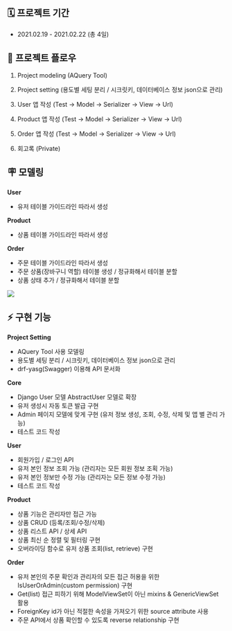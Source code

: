 ## 🗓 프로젝트 기간

- 2021.02.19 - 2021.02.22 (총 4일)

  

## 🌊 프로젝트 플로우

1. Project modeling (AQuery Tool)

2. Project setting (용도별 세팅 분리 /  시크릿키, 데이터베이스 정보 json으로 관리)

3. User 앱 작성 (Test → Model → Serializer → View → Url)

4. Product 앱 작성 (Test → Model → Serializer → View → Url)

5. Order 앱 작성 (Test → Model → Serializer → View → Url)

6. 회고록 (Private)

   

## 🪧 모델링

**User**

- 유저 테이블 가이드라인 따라서 생성

**Product**

- 상품 테이블 가이드라인 따라서 생성

**Order**

- 주문 테이블 가이드라인 따라서 생성
- 주문 상품(장바구니 역할) 테이블 생성 / 정규화해서 테이블 분할
- 상품 상태 추가 / 정규화해서 테이블 분할

![](https://s3.us-west-2.amazonaws.com/secure.notion-static.com/b17590ff-4eb4-40cd-ad47-e0d9f4376529/Screen_Shot_2021-02-21_at_4.53.11_PM.png?X-Amz-Algorithm=AWS4-HMAC-SHA256&X-Amz-Credential=AKIAT73L2G45O3KS52Y5%2F20210221%2Fus-west-2%2Fs3%2Faws4_request&X-Amz-Date=20210221T082047Z&X-Amz-Expires=86400&X-Amz-Signature=1e0726137947ad343613c881708244d0cf94087cc1d16245e743107c9030a9be&X-Amz-SignedHeaders=host&response-content-disposition=filename%20%3D%22Screen_Shot_2021-02-21_at_4.53.11_PM.png%22)



## ⚡️ 구현 기능

**Project Setting**

- AQuery Tool 사용 모델링
- 용도별 세팅 분리 /  시크릿키, 데이터베이스 정보 json으로 관리
- drf-yasg(Swagger) 이용해 API 문서화

**Core**

- Django User 모델 AbstractUser 모델로 확장
- 유저 생성시 자동 토큰 발급 구현
- Admin 페이지 모델에 맞게 구현 (유저 정보 생성, 조회, 수정, 삭제 및 앱 별 관리 가능)
- 테스트 코드 작성

**User**

- 회원가입 / 로그인 API
- 유저 본인 정보 조회 가능 (관리자는 모든 회원 정보 조획 가능)
- 유저 본인 정보만 수정 가능 (관리자는 모든 정보 수정 가능)
- 테스트 코드 작성

**Product**

- 상품 기능은 관리자만 접근 가능
- 상품 CRUD (등록/조회/수정/삭제)
- 상품 리스트 API / 상세 API
- 상품 최신 순 정렬 및 필터링 구현
- 오버라이딩 함수로 유저 상품 조회(list, retrieve) 구현

**Order**

- 유저 본인의 주문 확인과 관리자의 모든 접근 허용을 위한 IsUserOrAdmin(custom permission) 구현
- Get(list) 접근 피하기 위해 ModelViewSet이 아닌 mixins & GenericViewSet 활용
- ForeignKey id가 아닌 적절한 속성을 가져오기 위한 source attribute 사용
- 주문 API에서 상품 확인할 수 있도록 reverse relationship 구현